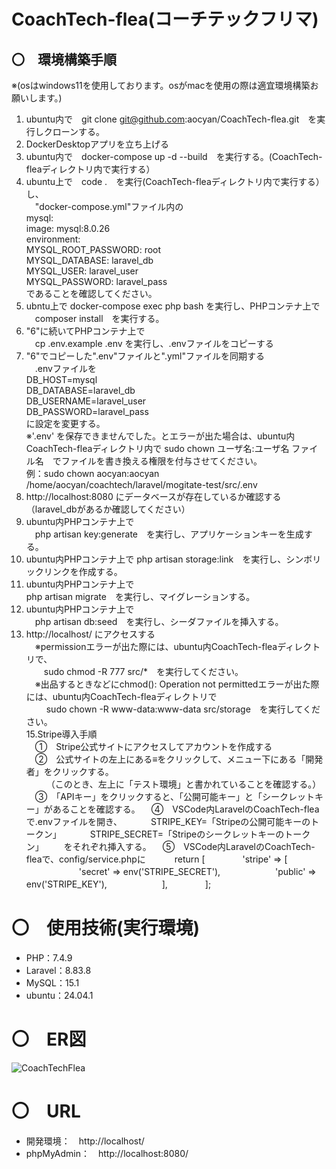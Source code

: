 # CoachTech-flea(コーチテックフリマ)
## 〇　環境構築手順  
※(osはwindows11を使用しております。osがmacを使用の際は適宜環境構築お願いします。)
1. ubuntu内で　git clone git@github.com:aocyan/CoachTech-flea.git　を実行しクローンする。
2. DockerDesktopアプリを立ち上げる
3. ubuntu内で　docker-compose up -d --build　を実行する。(CoachTech-fleaディレクトリ内で実行する）
4. ubuntu上で　code .　を実行(CoachTech-fleaディレクトリ内で実行する）し、  
　"docker-compose.yml"ファイル内の  
    mysql:  
        image: mysql:8.0.26  
        environment:  
            MYSQL_ROOT_PASSWORD: root  
            MYSQL_DATABASE: laravel_db  
            MYSQL_USER: laravel_user  
            MYSQL_PASSWORD: laravel_pass  
であることを確認してください。
6. ubntu上で docker-compose exec php bash を実行し、PHPコンテナ上で  
　composer install　を実行する。
7. "6"に続いてPHPコンテナ上で  
　cp .env.example .env を実行し、.envファイルをコピーする
8. "6"でコピーした".env"ファイルと".yml"ファイルを同期する  
　.envファイルを  
     DB_HOST=mysql  
     DB_DATABASE=laravel_db  
     DB_USERNAME=laravel_user  
     DB_PASSWORD=laravel_pass  
 に設定を変更する。  
 ※'.env' を保存できませんでした。とエラーが出た場合は、ubuntu内CoachTech-fleaディレクトリ内で
   sudo chown ユーザ名:ユーザ名 ファイル名　でファイルを書き換える権限を付与させてください。  
   例：sudo chown aocyan:aocyan /home/aocyan/coachtech/laravel/mogitate-test/src/.env
9. http://localhost:8080 にデータベースが存在しているか確認する（laravel_dbがあるか確認してください）
10. ubuntu内PHPコンテナ上で  
　php artisan key:generate　を実行し、アプリケーションキーを生成する。
11. ubuntu内PHPコンテナ上で
  php artisan storage:link　を実行し、シンボリックリンクを作成する。   
12. ubuntu内PHPコンテナ上で  
  php artisan migrate　を実行し、マイグレーションする。
13. ubuntu内PHPコンテナ上で  
　php artisan db:seed　を実行し、シーダファイルを挿入する。
14. http://localhost/ にアクセスする  
　※permissionエラーが出た際には、ubuntu内CoachTech-fleaディレクトリで、  
 　　sudo chmod -R 777 src/*　を実行してください。  
　※出品するときなどにchmod(): Operation not permittedエラーが出た際には、ubuntu内CoachTech-fleaディレクトリで  
　　 sudo chown -R www-data:www-data src/storage　を実行してください。  
15.Stripe導入手順  
　①　Stripe公式サイトにアクセスしてアカウントを作成する  
　②　公式サイトの左上にある≡をクリックして、メニュー下にある「開発者」をクリックする。  
　　 （このとき、左上に「テスト環境」と書かれていることを確認する。）  
　③　「APIキー」をクリックすると、「公開可能キー」と「シークレットキー」があることを確認する。
　④　VSCode内LaravelのCoachTech-fleaで.envファイルを開き、
　　　STRIPE_KEY=「Stripeの公開可能キーのトークン」
　　　STRIPE_SECRET=「Stripeのシークレットキーのトークン」
　　をそれぞれ挿入する。
　⑤　VSCode内LaravelのCoachTech-fleaで、config/service.phpに
　　　return [
　　　　'stripe' => [
    　　　　　　'secret' => env('STRIPE_SECRET'),
    　　　　　　'public' => env('STRIPE_KEY'),
    　　　　　　],
    　　　　];
    
    

# 〇　使用技術(実行環境)
* PHP：7.4.9
* Laravel：8.83.8
* MySQL：15.1
* ubuntu：24.04.1

# 〇　ER図
![CoachTechFlea](https://github.com/user-attachments/assets/7ac2e99f-c135-4bd4-949a-9c8e83701162)


# 〇　URL
* 開発環境：　http://localhost/
* phpMyAdmin：　http://localhost:8080/

